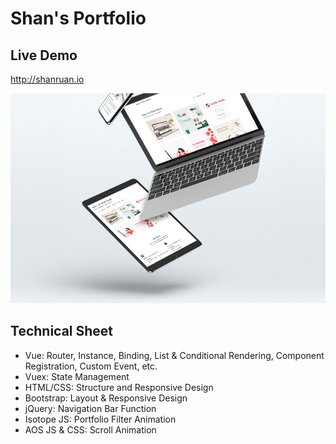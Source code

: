 # Shan's Portfolio

## Live Demo
http://shanruan.io


![](src/assets/img/portfolio-landscape.jpg)

## Technical Sheet
- Vue: Router, Instance, Binding, List & Conditional Rendering, Component Registration, Custom Event, etc.
- Vuex: State Management
- HTML/CSS: Structure and Responsive Design
- Bootstrap: Layout & Responsive Design
- jQuery: Navigation Bar Function
- Isotope JS: Portfolio Filter Animation
- AOS JS & CSS: Scroll Animation